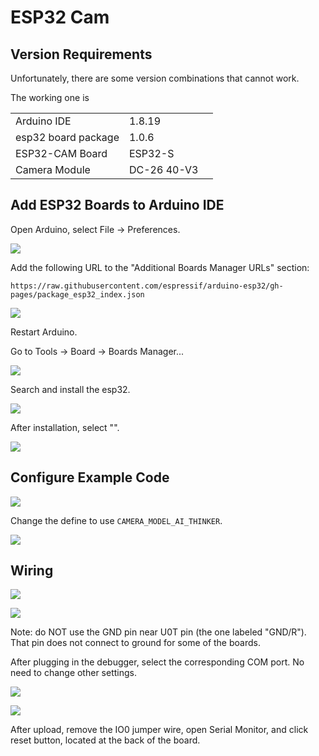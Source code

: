 # ESP32 Cam

## Version Requirements

Unfortunately, there are some version combinations that cannot work.

The working one is

|                     |             |   |
| ------------------- | ----------- | - |
| Arduino IDE         | 1.8.19      |   |
| esp32 board package | 1.0.6       |   |
| ESP32-CAM Board     | ESP32-S     |   |
| Camera Module       | DC-26 40-V3 |   |

## Add ESP32 Boards to Arduino IDE



Open Arduino, select File -> Preferences.

![](<../.gitbook/assets/image (78).png>)



Add the following URL to the "Additional Boards Manager URLs" section:

```
https://raw.githubusercontent.com/espressif/arduino-esp32/gh-pages/package_esp32_index.json
```

![](<../.gitbook/assets/image (46).png>)



Restart Arduino.



Go to Tools -> Board -> Boards Manager...

![](<../.gitbook/assets/image (49).png>)



Search and install the esp32.

![](<../.gitbook/assets/image (24) (1) (1).png>)



After installation, select "".



![](<../.gitbook/assets/image (137).png>)



## Configure Example Code

![](<../.gitbook/assets/image (80).png>)

Change the define to use `CAMERA_MODEL_AI_THINKER`.

![](<../.gitbook/assets/image (52).png>)

## Wiring

![](<../.gitbook/assets/image (1).jpg>)

![](<../.gitbook/assets/image (2).jpg>)

Note: do NOT use the GND pin near U0T pin (the one labeled "GND/R"). That pin does not connect to ground for some of the boards.&#x20;



After plugging in the debugger, select the corresponding COM port. No need to change other settings.

![](<../.gitbook/assets/image (129).png>)

![](<../.gitbook/assets/image (94).png>)



After upload, remove the IO0 jumper wire, open Serial Monitor, and click reset button, located at the back of the board.

